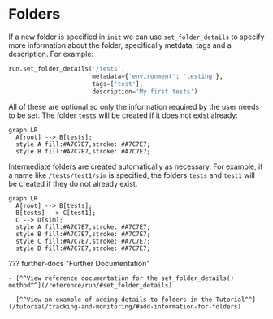 # Folders

If a new folder is specified in `init` we can use `set_folder_details` to specify more information about the folder, specifically metdata, tags and a description. For
example:
```  py
run.set_folder_details('/tests',
                       metadata={'environment': 'testing'},
                       tags=['test'],
                       description='My first tests')
```
All of these are optional so only the information required by the user needs to be set. The folder `tests` will be created if it
does not exist already:
``` mermaid
graph LR
  A[root] --> B[tests];
  style A fill:#A7C7E7,stroke: #A7C7E7;
  style B fill:#A7C7E7,stroke: #A7C7E7;
```

Intermediate folders are created automatically as necessary.
For example, if a name like `/tests/test1/sim` is specified, the folders `tests` and `test1` will be created if they do not already exist.
``` mermaid
graph LR
  A[root] --> B[tests];
  B[tests] --> C[test1];
  C --> D[sim];
  style A fill:#A7C7E7,stroke: #A7C7E7;
  style B fill:#A7C7E7,stroke: #A7C7E7;
  style C fill:#A7C7E7,stroke: #A7C7E7;
  style D fill:#A7C7E7,stroke: #A7C7E7;
```
??? further-docs "Further Documentation"

    - [^^View reference documentation for the set_folder_details() method^^](/reference/run/#set_folder_details)
    
    - [^^View an example of adding details to folders in the Tutorial^^](/tutorial/tracking-and-monitoring/#add-information-for-folders)